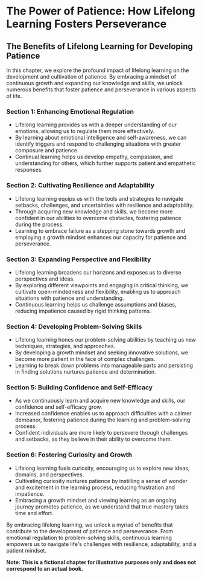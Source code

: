 The Power of Patience: How Lifelong Learning Fosters Perseverance
=================================================================

The Benefits of Lifelong Learning for Developing Patience
--------------------------------------------------------------------

In this chapter, we explore the profound impact of lifelong learning on the development and cultivation of patience. By embracing a mindset of continuous growth and expanding our knowledge and skills, we unlock numerous benefits that foster patience and perseverance in various aspects of life.

### Section 1: Enhancing Emotional Regulation

* Lifelong learning provides us with a deeper understanding of our emotions, allowing us to regulate them more effectively.
* By learning about emotional intelligence and self-awareness, we can identify triggers and respond to challenging situations with greater composure and patience.
* Continual learning helps us develop empathy, compassion, and understanding for others, which further supports patient and empathetic responses.

### Section 2: Cultivating Resilience and Adaptability

* Lifelong learning equips us with the tools and strategies to navigate setbacks, challenges, and uncertainties with resilience and adaptability.
* Through acquiring new knowledge and skills, we become more confident in our abilities to overcome obstacles, fostering patience during the process.
* Learning to embrace failure as a stepping stone towards growth and employing a growth mindset enhances our capacity for patience and perseverance.

### Section 3: Expanding Perspective and Flexibility

* Lifelong learning broadens our horizons and exposes us to diverse perspectives and ideas.
* By exploring different viewpoints and engaging in critical thinking, we cultivate open-mindedness and flexibility, enabling us to approach situations with patience and understanding.
* Continuous learning helps us challenge assumptions and biases, reducing impatience caused by rigid thinking patterns.

### Section 4: Developing Problem-Solving Skills

* Lifelong learning hones our problem-solving abilities by teaching us new techniques, strategies, and approaches.
* By developing a growth mindset and seeking innovative solutions, we become more patient in the face of complex challenges.
* Learning to break down problems into manageable parts and persisting in finding solutions nurtures patience and determination.

### Section 5: Building Confidence and Self-Efficacy

* As we continuously learn and acquire new knowledge and skills, our confidence and self-efficacy grow.
* Increased confidence enables us to approach difficulties with a calmer demeanor, fostering patience during the learning and problem-solving process.
* Confident individuals are more likely to persevere through challenges and setbacks, as they believe in their ability to overcome them.

### Section 6: Fostering Curiosity and Growth

* Lifelong learning fuels curiosity, encouraging us to explore new ideas, domains, and perspectives.
* Cultivating curiosity nurtures patience by instilling a sense of wonder and excitement in the learning process, reducing frustration and impatience.
* Embracing a growth mindset and viewing learning as an ongoing journey promotes patience, as we understand that true mastery takes time and effort.

By embracing lifelong learning, we unlock a myriad of benefits that contribute to the development of patience and perseverance. From emotional regulation to problem-solving skills, continuous learning empowers us to navigate life's challenges with resilience, adaptability, and a patient mindset.

**Note: This is a fictional chapter for illustrative purposes only and does not correspond to an actual book.**

